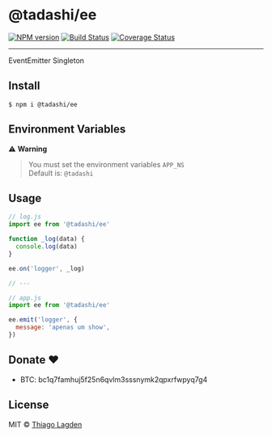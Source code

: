 # @tadashi/ee

[![NPM version][npm-img]][npm]
[![Build Status][ci-img]][ci]
[![Coverage Status][coveralls-img]][coveralls]


[npm-img]:         https://img.shields.io/npm/v/@tadashi/ee.svg
[npm]:             https://www.npmjs.com/package/@tadashi/ee
[ci-img]:          https://github.com/lagden/ee/actions/workflows/nodejs.yml/badge.svg
[ci]:              https://github.com/lagden/ee/actions/workflows/nodejs.yml
[coveralls-img]:   https://coveralls.io/repos/github/lagden/ee/badge.svg?branch=main
[coveralls]:       https://coveralls.io/github/lagden/ee?branch=main


---


EventEmitter Singleton


## Install

```
$ npm i @tadashi/ee
```

## Environment Variables

⚠️ **Warning**

> You must set the environment variables `APP_NS`  
> Default is: `@tadashi`


## Usage


```js
// log.js
import ee from '@tadashi/ee'

function _log(data) {
  console.log(data)
}

ee.on('logger', _log)

// ---

// app.js
import ee from '@tadashi/ee'

ee.emit('logger', {
  message: 'apenas um show',
})
```


## Donate ❤️

- BTC: bc1q7famhuj5f25n6qvlm3sssnymk2qpxrfwpyq7g4


## License

MIT © [Thiago Lagden](https://github.com/lagden)
